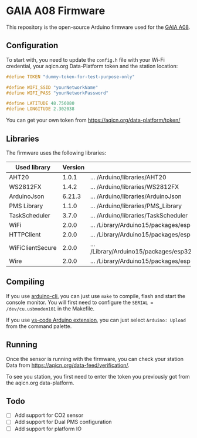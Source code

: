 
# GAIA A08 Firmware

This repository is the open-source Arduino firmware used for the [GAIA A08](https://aqicn.org/gaia/a08/).

## Configuration

To start with, you need to update the `config.h` file with your Wi-Fi credential, your aqicn.org Data-Platform token and the station location:

```C
#define TOKEN "dummy-token-for-test-purpose-only"

#define WIFI_SSID "yourNetworkName"
#define WIFI_PASS "yourNetworkPassword"

#define LATITUDE 48.756080
#define LONGITUDE 2.302038
```

You can get your own token from  https://aqicn.org/data-platform/token/


## Libraries

The firmware uses the following libraries:

|Used library      |Version |Path|
|------------------|--------|----|
|AHT20             |1.0.1   |... /Arduino/libraries/AHT20|
|WS2812FX          |1.4.2   |... /Arduino/libraries/WS2812FX|
|ArduinoJson       |6.21.3  |... /Arduino/libraries/ArduinoJson|
|PMS Library       |1.1.0   |... /Arduino/libraries/PMS_Library|
|TaskScheduler     |3.7.0   |... /Arduino/libraries/TaskScheduler|
|WiFi              |2.0.0   |... /Library/Arduino15/packages/esp32/hardware/esp32/2.0.11/libraries/WiFi|
|HTTPClient        |2.0.0   |... /Library/Arduino15/packages/esp32/hardware/esp32/2.0.11/libraries/HTTPClient|
|WiFiClientSecure  |2.0.0   |... /Library/Arduino15/packages/esp32/hardware/esp32/2.0.11/libraries/WiFiClientSecure|
|Wire              |2.0.0   |... /Library/Arduino15/packages/esp32/hardware/esp32/2.0.11/libraries/Wire|


## Compiling

If you use [arduino-cli](https://arduino.github.io/arduino-cli/), you can just use `make` to compile, flash and start the console monitor. You will first need to configure the `SERIAL = /dev/cu.usbmodem101` in the Makefile.

If you use [vs-code Arduino extension](https://marketplace.visualstudio.com/items?itemName=vsciot-vscode.vscode-arduino), 
you can just select `Arduino: Upload` from the command palette.

## Running

Once the sensor is running with the firmware, you can check your station Data from
https://aqicn.org/data-feed/verification/. 

To see you station, you first need to enter the token you previously got from the aqicn.org data-platform.

## Todo

  - [ ] Add support for CO2 sensor
  - [ ] Add support for Dual PMS configuration
  - [ ] Add support for platform IO
